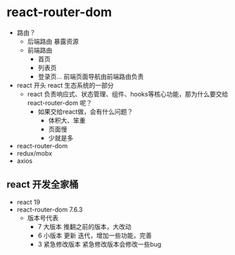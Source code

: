 # react-router-dom

- 路由？
    - 后端路由
      暴露资源
    - 前端路由
      - 首页
      - 列表页
      - 登录页...
      前端页面导航由前端路由负责
- react 开头
  react 生态系统的一部分
  - react 
    负责响应式、状态管理、组件、hooks等核心功能，那为什么要交给 react-router-dom 呢？
    - 如果交给react做，会有什么问题？
      - 体积大、笨重
      - 页面慢
      - 少就是多
 - react-router-dom
 - redux/mobx
 - axios

 ## react 开发全家桶
 - react 19
 - react-router-dom 7.6.3   
    - 版本号代表
        - 7 大版本 推翻之前的版本，大改动
        - 6 小版本 更新 迭代，增加一些功能，完善
        - 3 紧急修改版本 紧急修改版本会修改一些bug